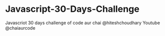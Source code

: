 # Javascript-30-Days-Challenge
Javascriot 30 days challenge of code aur chai
@hiteshchoudhary
Youtube @chaiaurcode
